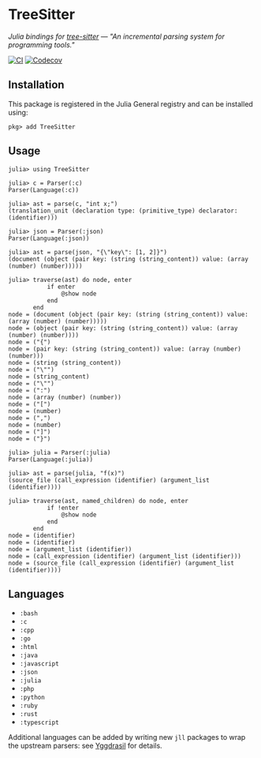 # TreeSitter

*Julia bindings for [tree-sitter](https://github.com/tree-sitter/tree-sitter) &mdash;
"An incremental parsing system for programming tools."*

[![CI](https://github.com/MichaelHatherly/TreeSitter.jl/actions/workflows/CI.yml/badge.svg?branch=master)](https://github.com/MichaelHatherly/TreeSitter.jl/actions/workflows/CI.yml)
[![Codecov](https://codecov.io/gh/MichaelHatherly/TreeSitter.jl/branch/master/graph/badge.svg)](https://codecov.io/gh/MichaelHatherly/TreeSitter.jl)

## Installation

This package is registered in the Julia General registry and can be installed using:

```
pkg> add TreeSitter
```

## Usage

```
julia> using TreeSitter

julia> c = Parser(:c)
Parser(Language(:c))

julia> ast = parse(c, "int x;")
(translation_unit (declaration type: (primitive_type) declarator: (identifier)))

julia> json = Parser(:json)
Parser(Language(:json))

julia> ast = parse(json, "{\"key\": [1, 2]}")
(document (object (pair key: (string (string_content)) value: (array (number) (number)))))

julia> traverse(ast) do node, enter
           if enter
               @show node
           end
       end
node = (document (object (pair key: (string (string_content)) value: (array (number) (number)))))
node = (object (pair key: (string (string_content)) value: (array (number) (number))))
node = ("{")
node = (pair key: (string (string_content)) value: (array (number) (number)))
node = (string (string_content))
node = ("\"")
node = (string_content)
node = ("\"")
node = (":")
node = (array (number) (number))
node = ("[")
node = (number)
node = (",")
node = (number)
node = ("]")
node = ("}")

julia> julia = Parser(:julia)
Parser(Language(:julia))

julia> ast = parse(julia, "f(x)")
(source_file (call_expression (identifier) (argument_list (identifier))))

julia> traverse(ast, named_children) do node, enter
           if !enter
               @show node
           end
       end
node = (identifier)
node = (identifier)
node = (argument_list (identifier))
node = (call_expression (identifier) (argument_list (identifier)))
node = (source_file (call_expression (identifier) (argument_list (identifier))))
```

## Languages

  - `:bash`
  - `:c`
  - `:cpp`
  - `:go`
  - `:html`
  - `:java`
  - `:javascript`
  - `:json`
  - `:julia`
  - `:php`
  - `:python`
  - `:ruby`
  - `:rust`
  - `:typescript`

Additional languages can be added by writing new `jll` packages to wrap the
upstream parsers: see [Yggdrasil](https://github.com/JuliaPackaging/Yggdrasil)
for details.
